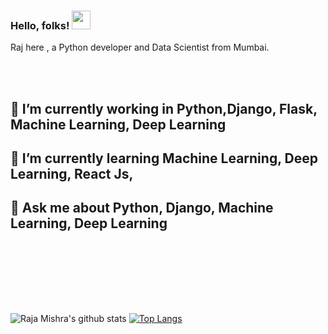 ### Hello, folks! <img src="https://raw.githubusercontent.com/MartinHeinz/MartinHeinz/master/wave.gif" width="30px"> 
Raj here , a Python developer and Data Scientist from Mumbai.

<br><br>
##  🔭 I’m currently working in Python,Django, Flask, Machine Learning, Deep Learning

##  🌱 I’m currently learning Machine Learning, Deep Learning, React Js,

##  💬 Ask me about Python, Django, Machine Learning, Deep Learning 

<br><br>

<br />

<br><br>
![Raja Mishra's github stats](https://github-readme-stats.vercel.app/api?username=Raja-mishra1&show_icons=true&theme=radical)
[![Top Langs](https://github-readme-stats.vercel.app/api/top-langs/?username=Raja-mishra1&layout=compact)](https://github.com/anuraghazra/github-readme-stats)
<br><br>







